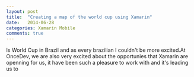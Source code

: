 ```yaml
---
layout: post
title:  "Creating a map of the world cup using Xamarin"
date:   2014-06-28
categories: Xamarin Mobile
comments: true
---
```


Is World Cup in Brazil and as every brazilian I couldn't be more excited.At OnceDev, we are also very excited about the opportunies that Xamarin are openning for us, it have been such a pleasure to work with and it's leading us to 
